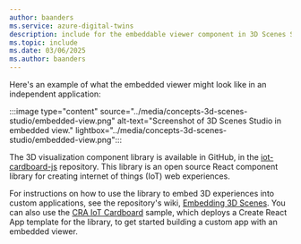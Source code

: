 ```yaml
---
author: baanders
ms.service: azure-digital-twins
description: include for the embeddable viewer component in 3D Scenes Studio
ms.topic: include
ms.date: 03/06/2025
ms.author: baanders
---
```


Here's an example of what the embedded viewer might look like in an independent application:

:::image type="content" source="../media/concepts-3d-scenes-studio/embedded-view.png" alt-text="Screenshot of 3D Scenes Studio in embedded view." lightbox="../media/concepts-3d-scenes-studio/embedded-view.png":::

The 3D visualization component library is available in GitHub, in the [iot-cardboard-js](https://github.com/microsoft/iot-cardboard-js) repository. This library is an open source React component library for creating internet of things (IoT) web experiences.

For instructions on how to use the library to embed 3D experiences into custom applications, see the repository's wiki, [Embedding 3D Scenes](https://github.com/microsoft/iot-cardboard-js/wiki/Embedding-3D-Scenes). You can also use the [CRA IoT Cardboard](https://github.com/Azure-Samples/cra-template-iot-cardboard-js) sample, which deploys a Create React App template for the library, to get started building a custom app with an embedded viewer.
